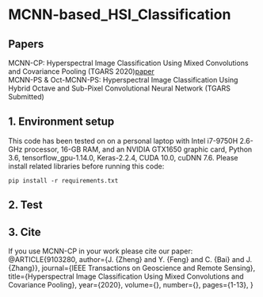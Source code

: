 # MCNN-based_HSI_Classification
## Papers
MCNN-CP: Hyperspectral Image Classification Using Mixed Convolutions and Covariance Pooling (TGARS 2020)[paper](https://ieeexplore.ieee.org/document/9103280/)  
MCNN-PS & Oct-MCNN-PS: Hyperspectral Image Classification Using Hybrid Octave and Sub-Pixel Convolutional Neural Network (TGARS Submitted)

## 1. Environment setup
This code has been tested on on a personal laptop with Intel i7-9750H 2.6-GHz processor, 16-GB RAM, and an NVIDIA GTX1650 graphic card, Python 3.6, tensorflow_gpu-1.14.0, Keras-2.2.4, CUDA 10.0, cuDNN 7.6. Please install related libraries before running this code:

    pip install -r requirements.txt

## 2. Test


## 3. Cite
If you use MCNN-CP in your work please cite our paper:
        @ARTICLE{9103280,
          author={J. {Zheng} and Y. {Feng} and C. {Bai} and J. {Zhang}},
          journal={IEEE Transactions on Geoscience and Remote Sensing}, 
          title={Hyperspectral Image Classification Using Mixed Convolutions and Covariance Pooling}, 
          year={2020},
          volume={},
          number={},
          pages={1-13},
        }
